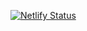 
[![Netlify Status](https://api.netlify.com/api/v1/badges/754296bf-4128-4752-97af-cb85dfe4d503/deploy-status)](https://app.netlify.com/sites/boring-gates-6325e0/deploys)

